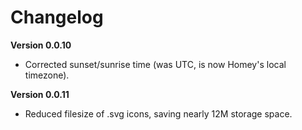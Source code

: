 # Changelog

**Version 0.0.10**
- Corrected sunset/sunrise time (was UTC, is now Homey's local timezone).

**Version 0.0.11**
- Reduced filesize of .svg icons, saving nearly 12M storage space.
